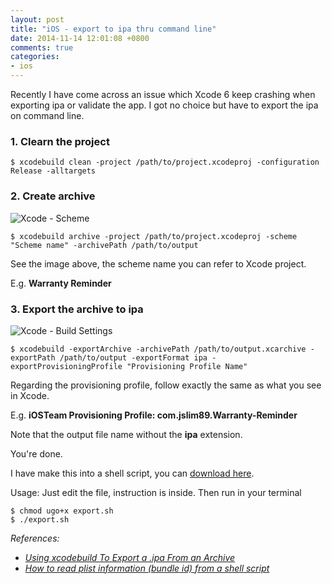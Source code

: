 ```yaml
---
layout: post
title: "iOS - export to ipa thru command line"
date: 2014-11-14 12:01:08 +0800
comments: true
categories: 
- ios
---
```


Recently I have come across an issue which Xcode 6 keep crashing when exporting ipa or validate the app.
I got no choice but have to export the ipa on command line.

### 1. Clearn the project

```
$ xcodebuild clean -project /path/to/project.xcodeproj -configuration Release -alltargets
```

### 2. Create archive

![Xcode - Scheme](http://jslim89.github.com/images/posts/2014-11-14-ios-export-to-ipa-thru-command-line/scheme.png)

```
$ xcodebuild archive -project /path/to/project.xcodeproj -scheme "Scheme name" -archivePath /path/to/output
```

See the image above, the scheme name you can refer to Xcode project.

E.g. **Warranty Reminder**

### 3. Export the archive to ipa

![Xcode - Build Settings](http://jslim89.github.com/images/posts/2014-11-14-ios-export-to-ipa-thru-command-line/xcode.png)

```
$ xcodebuild -exportArchive -archivePath /path/to/output.xcarchive -exportPath /path/to/output -exportFormat ipa -exportProvisioningProfile "Provisioning Profile Name"
```

Regarding the provisioning profile, follow exactly the same as what you see in Xcode.

E.g. **iOSTeam Provisioning Profile: com.jslim89.Warranty-Reminder**

Note that the output file name without the **ipa** extension.

You're done.

I have make this into a shell script, you can [download here](http://jslim89.github.com/attachments/posts/2014-11-14-ios-export-to-ipa-thru-command-line/export.sh).

Usage: Just edit the file, instruction is inside. Then run in your terminal

```
$ chmod ugo+x export.sh
$ ./export.sh
```

_References:_

- _[Using xcodebuild To Export a .ipa From an Archive](http://www.thecave.com/2014/09/16/using-xcodebuild-to-export-a-ipa-from-an-archive/)_
- _[How to read plist information (bundle id) from a shell script](http://stackoverflow.com/questions/4328501/how-to-read-plist-information-bundle-id-from-a-shell-script/4330902#4330902)_

